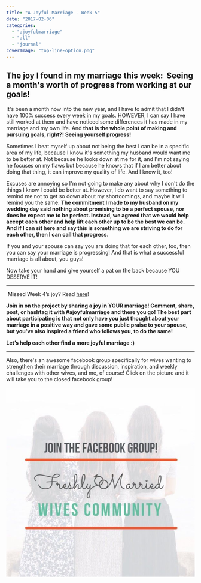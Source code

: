 ```yaml
---
title: "A Joyful Marriage - Week 5"
date: "2017-02-06"
categories: 
  - "ajoyfulmarriage"
  - "all"
  - "journal"
coverImage: "top-line-option.png"
---
```


## The joy I found in my marriage this week:  Seeing a month's worth of progress from working at our goals!

It's been a month now into the new year, and I have to admit that I didn't have 100% success every week in my goals. HOWEVER, I can say I have still worked at them and have noticed some differences it has made in my marriage and my own life. And **that is the whole point of making and pursuing goals, right?! Seeing yourself progress!** 

Sometimes I beat myself up about not being the best I can be in a specific area of my life, because I know it's something my husband would want me to be better at. Not because he looks down at me for it, and I'm not saying he focuses on my flaws but because he knows that if I am better about doing that thing, it can improve my quality of life. And I know it, too!

Excuses are annoying so I'm not going to make any about why I don't do the things I know I could be better at. However, I do want to say something to remind me not to get so down about my shortcomings, and maybe it will remind you the same: **The commitment I made to my husband on my wedding day said nothing about promising to be a perfect spouse, nor does he expect me to be perfect. Instead, we agreed that we would help accept each other and help lift each other up to be the best we can be. And if I can sit here and say this is something we are striving to do for each other, then I can call that progress.** 

If you and your spouse can say you are doing that for each other, too, then you can say your marriage is progressing! And that is what a successful marriage is all about, you guys!

Now take your hand and give yourself a pat on the back because YOU DESERVE IT!

* * *

 Missed Week 4’s joy? Read [here](http://freshlymarried.com/ajoyfulmarriage-week-4/)!

**Join in on the project by sharing a joy in YOUR marriage! Comment, share, post, or hashtag it with #ajoyfulmarriage and there you go! The best part about participating is that not only have you just thought about your marriage in a positive way and gave some public praise to your spouse, but you’ve also inspired a friend who follows you, to do the same!**

**Let’s help each other find a more joyful marriage :)**

* * *

Also, there's an awesome facebook group specifically for wives wanting to strengthen their marriage through discussion, inspiration, and weekly challenges with other wives, and me, of course! Click on the picture and it will take you to the closed facebook group!

[![](images/IMG_0393-1.jpg)](https://www.facebook.com/groups/freshlymarried/)
